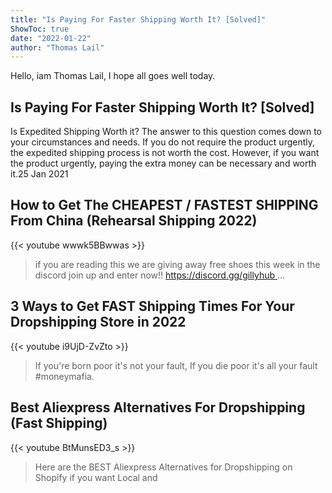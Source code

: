 ```yaml
---
title: "Is Paying For Faster Shipping Worth It? [Solved]"
ShowToc: true 
date: "2022-01-22"
author: "Thomas Lail" 
---
```


Hello, iam Thomas Lail, I hope all goes well today.
## Is Paying For Faster Shipping Worth It? [Solved]
Is Expedited Shipping Worth it? The answer to this question comes down to your circumstances and needs. If you do not require the product urgently, the expedited shipping process is not worth the cost. However, if you want the product urgently, paying the extra money can be necessary and worth it.25 Jan 2021

## How to Get The CHEAPEST / FASTEST SHIPPING From China (Rehearsal Shipping 2022)
{{< youtube wwwk5BBwwas >}}
>if you are reading this we are giving away free shoes this week in the discord join up and enter now!! https://discord.gg/gillyhub ...

## 3 Ways to Get FAST Shipping Times For Your Dropshipping Store in 2022
{{< youtube i9UjD-ZvZto >}}
>If you're born poor it's not your fault, If you die poor it's all your fault #moneymafia.

## Best Aliexpress Alternatives For Dropshipping (Fast Shipping)
{{< youtube BtMunsED3_s >}}
>Here are the BEST Aliexpress Alternatives for Dropshipping on Shopify if you want Local and 

